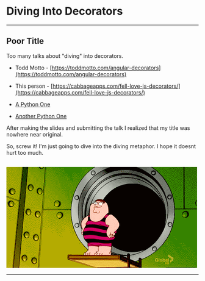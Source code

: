 # Diving Into Decorators

---

## Poor Title

Too many talks about "diving" into decorators.

- Todd Motto - [https://toddmotto.com/angular-decorators](https://toddmotto.com/angular-decorators)

- This person - [https://cabbageapps.com/fell-love-js-decorators/](https://cabbageapps.com/fell-love-js-decorators/)

- [A Python One](https://www.codementor.io/moyosore/a-dive-into-python-closures-and-decorators-part-1-9mpr98pgr)

- [Another Python One](https://code.tutsplus.com/tutorials/deep-dive-into-python-decorators--cms-25629)

<div class="notes">
After making the slides and submitting the talk I realized that my title was nowhere near original.

So, screw it! I'm just going to dive into the diving metaphor. I hope it doesnt hurt too much.
</div>

##

![](assets/bad-dive.gif)

---

